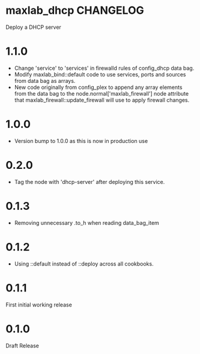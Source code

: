 # maxlab_dhcp CHANGELOG

Deploy a DHCP server

# 1.1.0

* Change 'service' to 'services' in firewalld rules of config_dhcp data bag.
* Modify maxlab_bind::default code to use services, ports and sources from data bag as arrays.
* New code originally from config_plex to append any array elements from the data bag to the node.normal['maxlab_firewall'] node attribute that maxlab_firewall::update_firewall will use to apply firewall changes.

# 1.0.0

* Version bump to 1.0.0 as this is now in production use

# 0.2.0

* Tag the node with 'dhcp-server' after deploying this service.

# 0.1.3

* Removing unnecessary .to_h when reading data_bag_item

# 0.1.2

* Using ::default instead of ::deploy across all cookbooks.

# 0.1.1

First initial working release

# 0.1.0

Draft Release
